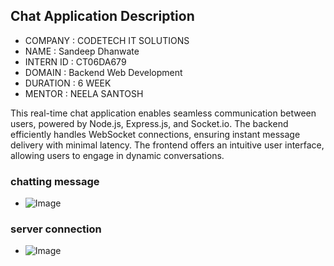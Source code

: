 ## Chat Application Description

- COMPANY : CODETECH IT SOLUTIONS
- NAME : Sandeep Dhanwate
- INTERN ID : CT06DA679
- DOMAIN : Backend Web Development
- DURATION : 6 WEEK
- MENTOR : NEELA SANTOSH


This real-time chat application enables seamless communication between users, powered by Node.js, Express.js, and Socket.io. The backend efficiently handles WebSocket connections, ensuring instant message delivery with minimal latency. The frontend offers an intuitive user interface, allowing users to engage in dynamic conversations.


### chatting message
- ![Image](https://github.com/user-attachments/assets/1ee04b98-4f08-489c-9a6c-ab05eb8ef484)

### server connection
- ![Image](https://github.com/user-attachments/assets/3531e3e7-e96f-420b-b5d1-b4475b2b4ffc)
